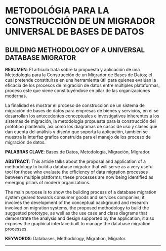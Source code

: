 # METODOLÓGIA PARA LA CONSTRUCCIÓN DE UN MIGRADOR UNIVERSAL DE BASES DE DATOS

## BUILDING METHODOLOGY OF A UNIVERSAL DATABASE MIGRATOR

**RESUMEN**: El articulo trata sobre la propuesta y aplicación de una Metodología para la Construcción de un Migrador de Bases de Datos; el cual pretende constituirse en una herramienta útil para quienes evalúan la eficacia de los procesos de migración de datos entre múltiples plataformas, proceso este que viene constituyéndose en pilar de las organizaciones modernas.

La finalidad es mostrar el proceso de construcción de un sistema de migración de bases de datos para empresas de bienes y servicios, en el se desarrollan los antecedentes conceptuales e investigativos inherentes a los sistemas de migración, la metodología propuesta para la construcción del prototipo planteado, así como los diagramas de casos de uso y clases que dan cuenta del análisis y diseño que soporta la aplicación, también se muestra la interfaz grafica construida para el manejo de los proceso de migración de datos.

**PALABRAS CLAVE**: Bases de Datos, Metodología, Migración, Migrador.

**ABSTRACT**: This article talks about the proposal and application of a methodology to build a database migrator that will serve as a very useful tool for those who evaluate the efficiency of data migration processes between multiple platforms, these processes are now being identified as emerging pillars of modern organizations.

The main purpose is to show the building process of a database migration system geared towards consumer goods and services companies; it involves the development of the conceptual background and research involved on migration systems, the proposed methodology to build the suggested prototype, as well as the use case and class diagrams that demonstrate the analysis and design supported by the application, it also exposes the graphical interface built to manage the database migration processes.

**KEYWORDS**: Databases, Methodology, Migration, Migrator.

----------

